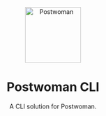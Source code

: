 <div align="center">
  <a href="https://postwoman.io"><img src="https://postwoman.io/icons/logo.svg" alt="Postwoman" height="128"></a>
  <br>
  <h1>Postwoman CLI</h1>
  <p>
    A CLI solution for Postwoman.
  </p>
</div>
